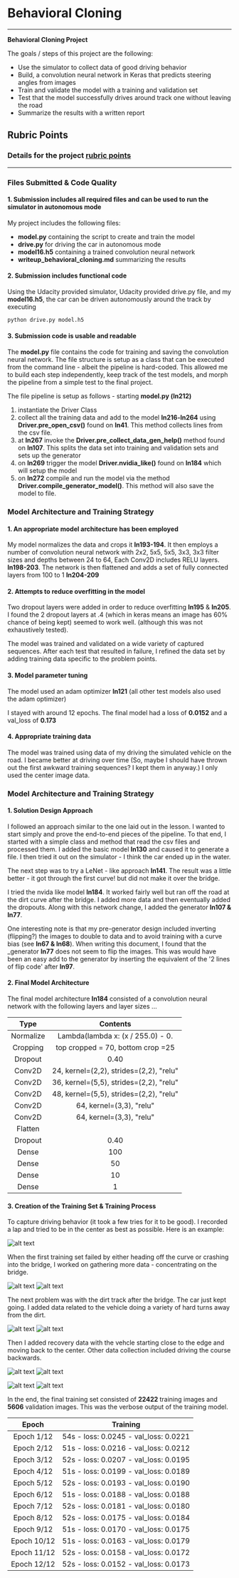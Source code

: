 # **Behavioral Cloning**

---

**Behavioral Cloning Project**

The goals / steps of this project are the following:
* Use the simulator to collect data of good driving behavior
* Build, a convolution neural network in Keras that predicts steering angles from images
* Train and validate the model with a training and validation set
* Test that the model successfully drives around track one without leaving the road
* Summarize the results with a written report


[//]: # (Image References)

[image1]: ./examples/center1.jpg "Center Driving"
[image2]: ./examples/bridge1.jpg "Bridge Training"
[image3]: ./examples/bridge2.jpg "Bridge Approach"
[image4]: ./examples/dirt1.jpg "Dirt Recovery"
[image5]: ./examples/dirt2.jpg "Dirt Avoidance"
[image6]: ./examples/recovery1.jpg "Normal Image"
[image7]: ./examples/recover2.jpg "Hard Right Recovery"
[image8]: ./examples/recovery3.jpg "Hard Right Recovery from Right"
[image9]: ./examples/recovery4.jpg "Hard Right Recovery from Left"


## Rubric Points
### Details for the project [rubric points](https://review.udacity.com/#!/rubrics/432/view)
---
### Files Submitted & Code Quality

#### 1. Submission includes all required files and can be used to run the simulator in autonomous mode
My project includes the following files:
* **model.py** containing the script to create and train the model
* **drive.py** for driving the car in autonomous mode
* **model16.h5** containing a trained convolution neural network
* **writeup_behavioral_cloning.md** summarizing the results

#### 2. Submission includes functional code
Using the Udacity provided simulator, Udacity provided drive.py file, and my **model16.h5**, the car can be driven autonomously around the track by executing
```sh
python drive.py model.h5
```

#### 3. Submission code is usable and readable

The **model.py** file contains the code for training and saving the convolution neural network.
The file structure is setup as a class that can be executed from the command line - albeit the pipeline is hard-coded. This allowed me to build each step independently, keep track of the test models, and morph the pipeline from a simple test to the final project.

The file pipeline is setup as follows - starting **model.py (ln212)**
1. instantiate the Driver Class
2. collect all the training data and add to the model **ln216-ln264** using **Driver.pre_open_csv()** found on **ln41**. This method collects lines from the csv file.
3. at **ln267** invoke the **Driver.pre_collect_data_gen_help()** method found on **ln107**. This splits the data set into training and validation sets and sets up the generator
4. on **ln269** trigger the model **Driver.nvidia_like()** found on **ln184** which will setup the model
5. on **ln272** compile and run the model via the method **Driver.compile_generator_model()**. This method will also save the model to file.



### Model Architecture and Training Strategy

#### 1. An appropriate model architecture has been employed

My model normalizes the data and crops it **ln193-194**. It then employs a number of convolution neural network with 2x2, 5x5, 5x5, 3x3, 3x3 filter sizes and depths between 24 to 64, Each Conv2D includes RELU layers. **ln198-203**.  The network is then flattened and adds a set of fully connected layers from 100 to 1 **ln204-209**

#### 2. Attempts to reduce overfitting in the model

Two dropout layers were added in order to reduce overfitting **ln195** & **ln205**. I found the 2 dropout layers at .4 (which in keras means an image has 60% chance of being kept) seemed to work well. (although this  was not exhaustively tested).

The model was trained and validated on a wide variety of captured sequences. After each test that resulted in failure, I refined the data set by adding training data specific to the problem points.


#### 3. Model parameter tuning

The model used an adam optimizer **ln121** (all other test models also used the adam optimizer)

I stayed with around 12 epochs. The final model had a loss of **0.0152** and a val_loss of **0.173**

#### 4. Appropriate training data

The model was trained using data of my driving the simulated vehicle on the road. I became better at driving over time (So, maybe I should have thrown out the first awkward training sequences? I kept them in anyway.) I only used the center image data.

### Model Architecture and Training Strategy

#### 1. Solution Design Approach

I followed an approach similar to the one laid out in the lesson. I wanted to start simply and prove the end-to-end pieces of the pipeline. To that end, I started with a simple class and method that read the csv files and processed them. I added the basic model **ln130** and caused it to generate a file. I then tried it out on the simulator - I think the car ended up in the water.

The next step was to try a LeNet - like approach **ln141**. The result was a little better - it got through the first curve! but did not make it over the bridge.

I tried the nvida like model **ln184**. It worked fairly well but ran off the road at the dirt curve after the bridge. I added more data and then eventually added the dropouts. Along with this network change, I added the generator **ln107 & ln77**.

One interesting note is that my pre-generator design included inverting (flipping?) the images to double to data and to avoid training with a curve bias (see **ln67 & ln68**). When writing this document, I found that the _generator **ln77** does not seem to flip the images. This was would have been an easy add to the generator by inserting the equivalent of the '2 lines of flip code' after **ln97**.


#### 2. Final Model Architecture

The final model architecture **ln184** consisted of a convolution neural network with the following layers and layer sizes ...

| Type                  |     Contents                                |
|:---------------------:|:-------------------------------------------:|
| Normalize             | Lambda(lambda x: (x / 255.0) - 0.           |
| Cropping              | top cropped = 70, bottom crop =25           |
| Dropout               |  0.40                                       |
| Conv2D                | 24, kernel=(2,2), strides=(2,2), "relu"     |
| Conv2D                | 36, kernel=(5,5), strides=(2,2), "relu"     |
| Conv2D                | 48, kernel=(5,5), strides=(2,2), "relu"     |
| Conv2D                | 64, kernel=(3,3),  "relu"                   |
| Conv2D                | 64, kernel=(3,3),  "relu"                   |
| Flatten               |                                             |
| Dropout               |  0.40                                       |
| Dense                 |  100                                        |
| Dense                 |  50                                         |
| Dense                 |  10                                         |
| Dense                 |  1                                          |



#### 3. Creation of the Training Set & Training Process

To capture driving behavior (it took a few tries for it to be good). I recorded a lap and tried to be in the center as best as possible. Here is an example:

![alt text][image1]

When the first training set failed by either heading off the curve or crashing into the bridge, I worked on gathering more data - concentrating on the bridge.

![alt text][image3]  ![alt text][image2]


The next problem was with the dirt track after the bridge. The car just kept going. I added data related to the vehicle doing a variety of hard turns away from the dirt.

![alt text][image5]  ![alt text][image4]


Then I added recovery data with the vehcle starting close to the edge and moving back to the center. Other data collection included driving the course backwards.


![alt text][image6]  ![alt text][image7]

![alt text][image9]  ![alt text][image8]



In the end, the final training set consisted of **22422** training images and **5606** validation images. This was the verbose output of the training model.

| Epoch                 |     Training                               |
|:---------------------:|:------------------------------------------:|
| Epoch 1/12            | 54s - loss: 0.0245 - val_loss: 0.0221      |
| Epoch 2/12            | 51s - loss: 0.0216 - val_loss: 0.0212      |
| Epoch 3/12            | 52s - loss: 0.0207 - val_loss: 0.0195      |
| Epoch 4/12            | 51s - loss: 0.0199 - val_loss: 0.0189      |
| Epoch 5/12            | 52s - loss: 0.0193 - val_loss: 0.0190      |
| Epoch 6/12            | 51s - loss: 0.0188 - val_loss: 0.0188      |
| Epoch 7/12            | 52s - loss: 0.0181 - val_loss: 0.0180      |
| Epoch 8/12            | 52s - loss: 0.0175 - val_loss: 0.0184      |
| Epoch 9/12            | 51s - loss: 0.0170 - val_loss: 0.0175      |
| Epoch 10/12           | 51s - loss: 0.0163 - val_loss: 0.0179      |
| Epoch 11/12           | 52s - loss: 0.0158 - val_loss: 0.0172      |
| Epoch 12/12           | 52s - loss: 0.0152 - val_loss: 0.0173      |



